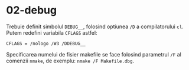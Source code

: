 # 02-debug

Trebuie definit simbolul `DEBUG__`, folosind optiunea `/D` a compilatorului `cl`.
Putem redefini variabila `CFLAGS` astfel:
```
CFLAGS = /nologo /W3 /DDEBUG__
```

Specificarea numelui de fisier makefile se face folosind parametrul `/F` al comenzii `nmake`, de exemplu: `nmake /F Makefile.dbg`.
